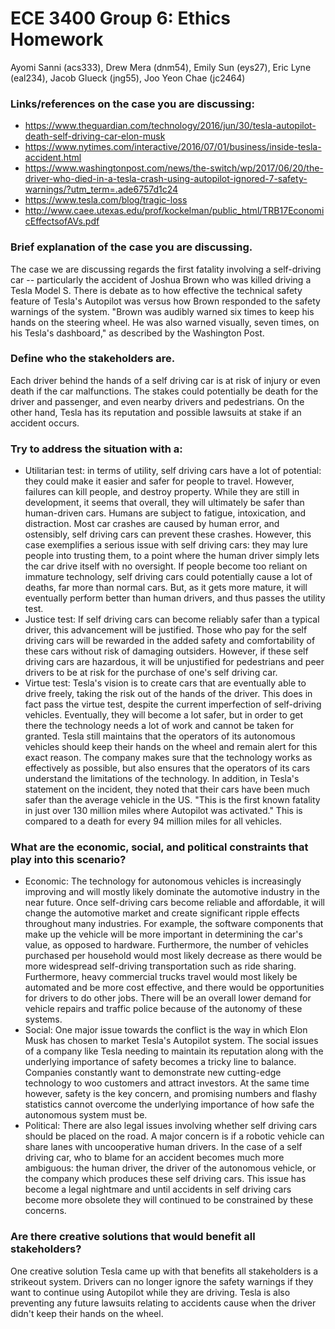 # ECE 3400 Group 6: Ethics Homework
Ayomi Sanni (acs333), Drew Mera (dnm54), Emily Sun (eys27), Eric Lyne (eal234), Jacob Glueck (jng55), Joo Yeon Chae (jc2464)

### Links/references on the case you are discussing:	

*	https://www.theguardian.com/technology/2016/jun/30/tesla-autopilot-death-self-driving-car-elon-musk
*	https://www.nytimes.com/interactive/2016/07/01/business/inside-tesla-accident.html
*	https://www.washingtonpost.com/news/the-switch/wp/2017/06/20/the-driver-who-died-in-a-tesla-crash-using-autopilot-ignored-7-safety-warnings/?utm_term=.ade6757d1c24
*	https://www.tesla.com/blog/tragic-loss
*	http://www.caee.utexas.edu/prof/kockelman/public_html/TRB17EconomicEffectsofAVs.pdf

### Brief explanation of the case you are discussing.
The case we are discussing regards the first fatality involving a self-driving car -- particularly the accident of Joshua Brown who was killed driving a Tesla Model S. There is debate as to how effective the technical safety feature of Tesla's Autopilot was versus how Brown responded to the safety warnings of the system.  "Brown was audibly warned six times to keep his hands on the steering wheel. He was also warned visually, seven times, on his Tesla's dashboard," as described by the Washington Post.

### Define who the stakeholders are.
Each driver behind the hands of a self driving car is at risk of injury or even death if the car malfunctions. The stakes could potentially be death for the driver and passenger, and even nearby drivers and pedestrians. On the other hand, Tesla has its reputation and possible lawsuits at stake if an accident occurs.

### Try to address the situation with a:
*	Utilitarian test: in terms of utility, self driving cars have a lot of potential: they could make it easier and safer for people to travel. However, failures can kill people, and destroy property. While they are still in development, it seems that overall, they will ultimately be safer than human-driven cars. Humans are subject to fatigue, intoxication, and distraction. Most car crashes are caused by human error, and ostensibly, self driving cars can prevent these crashes. However, this case exemplifies a serious issue with self driving cars: they may lure people into trusting them, to a point where the human driver simply lets the car drive itself with no oversight. If people become too reliant on immature technology, self driving cars could potentially cause a lot of deaths, far more than normal cars. But, as it gets more mature, it will eventually  perform better than human drivers, and thus passes the utility test.
*	Justice test: If self driving cars can become reliably safer than a typical driver, this advancement will be justified. Those who pay for the self driving cars will  be rewarded in the added safety and comfortability of these cars without risk of damaging outsiders. However, if these self driving cars are hazardous, it will be unjustified for pedestrians and peer drivers to be at risk for the purchase of one's self driving car.
*	Virtue test: Tesla's vision is to create cars that are eventually able to drive freely, taking the risk out of the hands of the driver. This does in fact pass the virtue test, despite the current imperfection of self-driving vehicles. Eventually, they will become a lot safer, but in order to get there the technology needs a lot of work and cannot be taken for granted. Tesla still maintains that the operators of its autonomous vehicles should keep their hands on the wheel and remain alert for this exact reason. The company makes sure that the technology works as effectively as possible, but also ensures that the operators of its cars understand the limitations of the technology. In addition, in Tesla's statement on the incident, they noted that their cars have been much safer than the average vehicle in the US. "This is the first known fatality in just over 130 million miles where Autopilot was activated."  This is compared to a death for every 94 million miles for all vehicles.

### What are the economic, social, and political constraints that play into this scenario?
*	Economic: The technology for autonomous vehicles is increasingly improving and will mostly likely dominate the automotive industry in the near future. Once self-driving cars become reliable and affordable, it will change the automotive market and create significant ripple effects throughout many industries. For example, the software components that make up the vehicle will be more important in determining the car's value, as opposed to hardware. Furthermore, the number of vehicles purchased per household would most likely decrease as there would be more widespread self-driving transportation such as ride sharing. Furthermore, heavy commercial trucks travel would most likely be automated and be more cost effective, and there would be opportunities for drivers to do other jobs. There will be an overall lower demand for vehicle repairs and traffic police because of the autonomy of these systems. 
*	Social: One major issue towards the conflict is the way in which Elon Musk has chosen to market Tesla's Autopilot system. The social issues of a company like Tesla needing to maintain its reputation along with the underlying importance of safety becomes a tricky line to balance. Companies constantly want to demonstrate new cutting-edge technology to woo customers and attract investors. At the same time however, safety is the key concern, and promising numbers and flashy statistics cannot overcome the underlying importance of how safe the autonomous system must be. 
*	Political: There are also legal issues involving whether self driving cars should be placed on the road. A major concern is if a robotic vehicle can share lanes with uncooperative human drivers. In the case of a self driving car, who to blame for an accident becomes much more ambiguous: the human driver, the driver of the autonomous vehicle, or the company which produces these self driving cars. This issue has become a legal nightmare and until accidents in self driving cars become more obsolete they will continued to be constrained by these concerns.

### Are there creative solutions that would benefit all stakeholders?
One creative solution Tesla came up with that benefits all stakeholders is a strikeout system. Drivers can no longer ignore the safety warnings if they want to continue using Autopilot while they are driving. Tesla is also preventing any future lawsuits relating to accidents cause when the driver didn't keep their hands on the wheel.
